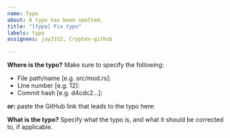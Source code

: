 ```yaml
---
name: Typo
about: A typo has been spotted.
title: "[typo] Fix typo"
labels: typo
assignees: jay3332, Cryptex-github

---
```


**Where is the typo?**
Make sure to specify the following:
- File path/name [e.g. src/mod.rs]:
- Line number [e.g. 12]: 
- Commit hash [e.g. d4cdc2...]:

**or:** paste the GitHub link that leads to the typo here:

**What is the typo?**
Specify what the typo is, and what it should be corrected to, if applicable.
